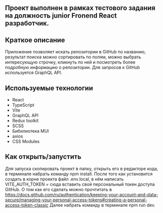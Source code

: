 ## Проект выполнен в рамках тестового задания на должность junior Fronend React разработчик.

## Краткое описание

Приложение позволяет искать репозитории в GitHub по названию, результат поиска можно сортировать по полям, можно выбрать интересующую строчку, кликнуть по ней и посмотреть более подробную информацию о репозитории. Для запросов к GitHub используется GraphQL API.

## Используемые технологии

- React
- TypeScript
- Vite
- GraphQL API
- Redux toolkit
- SCSS
- Бибилиотека MUI
- axios
- CSS Modules

## Как открыть/запустить

Для запуска скопировать проект в папку, открыть его в редакторе кода, в терминале набрать команду npm install. После того как установится создать в корне проекта файл .env.local, в нём написать VITE_AUTH_TOKEN = сюда вставить свой персональный токен доступа GitHub. О том как его сделать можно прочтитать в https://docs.github.com/ru/authentication/keeping-your-account-and-data-secure/managing-your-personal-access-tokens#creating-a-personal-access-token-classic Далее набрать команду в терминале npm run dev.
